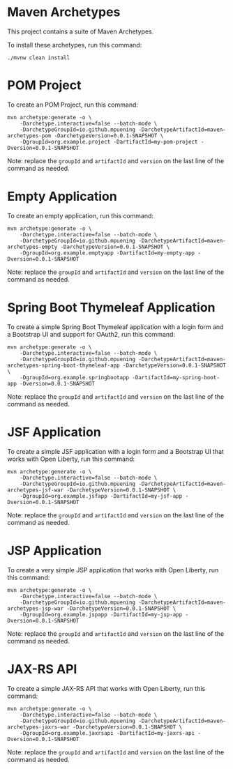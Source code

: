 Maven Archetypes
================

This project contains a suite of Maven Archetypes.

To install these archetypes, run this command:

```
./mvnw clean install
```

POM Project
===========

To create an POM Project, run this command:

```
mvn archetype:generate -o \
    -Darchetype.interactive=false --batch-mode \
    -DarchetypeGroupId=io.github.mpuening -DarchetypeArtifactId=maven-archetypes-pom -DarchetypeVersion=0.0.1-SNAPSHOT \
    -DgroupId=org.example.project -DartifactId=my-pom-project -Dversion=0.0.1-SNAPSHOT
```

Note: replace the `groupId` and `artifactId` and `version` on the last line of the 
command as needed.

Empty Application
=================

To create an empty application, run this command:

```
mvn archetype:generate -o \
    -Darchetype.interactive=false --batch-mode \
    -DarchetypeGroupId=io.github.mpuening -DarchetypeArtifactId=maven-archetypes-empty -DarchetypeVersion=0.0.1-SNAPSHOT \
    -DgroupId=org.example.emptyapp -DartifactId=my-empty-app -Dversion=0.0.1-SNAPSHOT
```

Note: replace the `groupId` and `artifactId` and `version` on the last line of the 
command as needed.

Spring Boot Thymeleaf Application
=================================

To create a simple Spring Boot Thymeleaf application with a login form and a Bootstrap UI and
support for OAuth2, run this command:

```
mvn archetype:generate -o \
    -Darchetype.interactive=false --batch-mode \
    -DarchetypeGroupId=io.github.mpuening -DarchetypeArtifactId=maven-archetypes-spring-boot-thymeleaf-app -DarchetypeVersion=0.0.1-SNAPSHOT \
    -DgroupId=org.example.springbootapp -DartifactId=my-spring-boot-app -Dversion=0.0.1-SNAPSHOT
```

Note: replace the `groupId` and `artifactId` and `version` on the last line of the 
command as needed.


JSF Application
===============

To create a simple JSF application with a login form and a Bootstrap UI that works 
with Open Liberty, run this command:

```
mvn archetype:generate -o \
    -Darchetype.interactive=false --batch-mode \
    -DarchetypeGroupId=io.github.mpuening -DarchetypeArtifactId=maven-archetypes-jsf-war -DarchetypeVersion=0.0.1-SNAPSHOT \
    -DgroupId=org.example.jsfapp -DartifactId=my-jsf-app -Dversion=0.0.1-SNAPSHOT
```

Note: replace the `groupId` and `artifactId` and `version` on the last line of the 
command as needed.


JSP Application
===============

To create a very simple JSP application that works with Open Liberty, run this command:

```
mvn archetype:generate -o \
    -Darchetype.interactive=false --batch-mode \
    -DarchetypeGroupId=io.github.mpuening -DarchetypeArtifactId=maven-archetypes-jsp-war -DarchetypeVersion=0.0.1-SNAPSHOT \
    -DgroupId=org.example.jspapp -DartifactId=my-jsp-app -Dversion=0.0.1-SNAPSHOT
```

Note: replace the `groupId` and `artifactId` and `version` on the last line of the 
command as needed.


JAX-RS API
==========

To create a simple JAX-RS API that works with Open Liberty, run this command:

```
mvn archetype:generate -o \
    -Darchetype.interactive=false --batch-mode \
    -DarchetypeGroupId=io.github.mpuening -DarchetypeArtifactId=maven-archetypes-jaxrs-war -DarchetypeVersion=0.0.1-SNAPSHOT \
    -DgroupId=org.example.jaxrsapi -DartifactId=my-jaxrs-api -Dversion=0.0.1-SNAPSHOT
```

Note: replace the `groupId` and `artifactId` and `version` on the last line of the 
command as needed.

